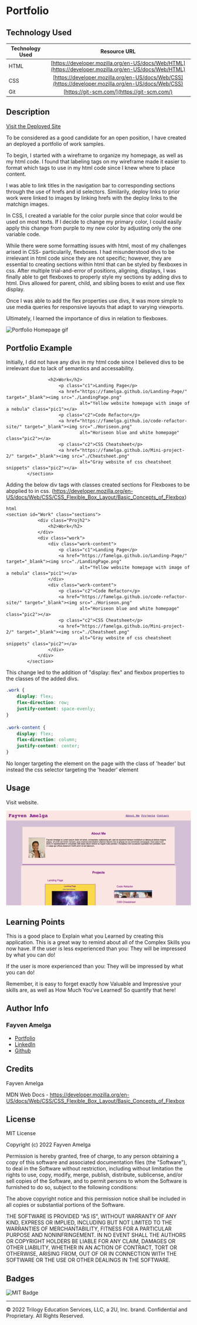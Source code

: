 # Portfolio

## Technology Used 

| Technology Used         | Resource URL           | 
| ------------- |:-------------:| 
| HTML    | [https://developer.mozilla.org/en-US/docs/Web/HTML](https://developer.mozilla.org/en-US/docs/Web/HTML) | 
| CSS     | [https://developer.mozilla.org/en-US/docs/Web/CSS](https://developer.mozilla.org/en-US/docs/Web/CSS)      |   
| Git | [https://git-scm.com/](https://git-scm.com/)     |    

## Description 

[Visit the Deployed Site](https://famelga.github.io/Portfolio/)

To be considered as a good candidate for an open position, I have created an deployed a portfolio of work samples. 

To begin, I started with a wireframe to organize my homepage, as well as my html code. I found that labeling tags on my wireframe made it easier to format which tags to use in my html code since I knew where to place content.

I was able to link titles in the navigation bar to corresponding sections through the use of hrefs and id selectors. Similarily, deploy links to prior work were linked to images by linking hrefs with the deploy links to the matchign images. 

In CSS, I created a variable for the color purple since that color would be used on most texts. If I decide to change my primary color, I could easily apply this change from purple to my new color by adjusting only the one variable code. 

While there were some formatting issues with html, most of my challenges arised in CSS- particularily, flexboxes. I had misunderstood divs to be irrelevant in html code since they are not specific; however, they are essential to creating sections within html that can be styled by flexboxes in css. After multiple trial-and-error of positions, aligning, displays, I was finally able to get flexboxes to properly style my sections by adding divs to html. Divs allowed for parent, child, and sibling boxes to exist and use flex display. 

Once I was able to add the flex properties use divs, it was more simple to use media queries for responsive layouts that adapt to varying viewports.

Ultimately, I learned the importance of divs in relation to flexboxes. 

![Portfolio Homepage gif](./Portfolio%20gif.gif)

## Portfolio Example

Initially, I did not have any divs in my html code since I believed divs to be irrelevant due to lack of semantics and accessability.


```<section id="Work" class="sections">
                <h2>Work</h2>
                    <p class="c1">Landing Page</p>
                    <a href="https://famelga.github.io/Landing-Page/" target="_blank"><img src="./LandingPage.png"
                            alt="Yellow website homepage with image of a nebula" class="pic1"></a>
                    <p class="c2">Code Refactor</p>
                    <a href="https://famelga.github.io/code-refactor-site/" target="_blank"><img src="./Horiseon.png"
                            alt="Horiseon blue and white homepage" class="pic2"></a>
                    <p class="c2">CSS Cheatsheet</p>
                    <a href="https://famelga.github.io/Mini-project-2/" target="_blank"><img src="./Cheatsheet.png"
                            alt="Gray website of css cheatsheet snippets" class="pic2"></a>
        </section>
```

Adding the below div tags with classes created sections for Flexboxes to be abpplied to in css. (https://developer.mozilla.org/en-US/docs/Web/CSS/CSS_Flexible_Box_Layout/Basic_Concepts_of_Flexbox)

```
html
<section id="Work" class="sections">
            <div class="Projh2">
                <h2>Work</h2>
            </div>
            <div class="work">
                <div class="work-content">
                    <p class="c1">Landing Page</p>
                    <a href="https://famelga.github.io/Landing-Page/" target="_blank"><img src="./LandingPage.png"
                            alt="Yellow website homepage with image of a nebula" class="pic1"></a>
                </div>
                <div class="work-content">
                    <p class="c2">Code Refactor</p>
                    <a href="https://famelga.github.io/code-refactor-site/" target="_blank"><img src="./Horiseon.png"
                            alt="Horiseon blue and white homepage" class="pic2"></a>
                    <p class="c2">CSS Cheatsheet</p>
                    <a href="https://famelga.github.io/Mini-project-2/" target="_blank"><img src="./Cheatsheet.png"
                            alt="Gray website of css cheatsheet snippets" class="pic2"></a>
                </div>
            </div>
        </section>
```

This change led to the addition of "display: flex" and flexbox properties to the classes of the added divs.  

```css
.work {
    display: flex;
    flex-direction: row;
    justify-content: space-evenly;
}

.work-content {
    display: flex;
    flex-direction: column;
    justify-content: center;
}
```

No longer targeting the element on the page with the class of 'header' but instead the css selector targeting the 'header' element 

## Usage 

Visit website.


![Portfolio Homepage](./Homepage.jpg)



## Learning Points 


This is a good place to Explain what you Learned by creating this application.
This is a great way to remind about all of the Complex Skills you now have.
If the user is less experienced than you:
They will be impressed by what you can do!

If the user is more experienced than you:
They will be impressed by what you can do!

Remember, it is easy to forget exactly how Valuable and Impressive your skills are, as well as How Much You’ve Learned!
So quantify that here!


## Author Info

### Fayven Amelga 


* [Portfolio](https://famelga.github.io/Portfolio/)
* [LinkedIn](https://www.linkedin.com/in/fayven-amelga-b09b17b6/)
* [Github](https://github.com/famelga)



## Credits

Fayven Amelga

MDN Web Docs - https://developer.mozilla.org/en-US/docs/Web/CSS/CSS_Flexible_Box_Layout/Basic_Concepts_of_Flexbox 


## License

MIT License

Copyright (c) 2022 Fayven Amelga

Permission is hereby granted, free of charge, to any person obtaining a copy
of this software and associated documentation files (the "Software"), to deal
in the Software without restriction, including without limitation the rights
to use, copy, modify, merge, publish, distribute, sublicense, and/or sell
copies of the Software, and to permit persons to whom the Software is
furnished to do so, subject to the following conditions:

The above copyright notice and this permission notice shall be included in all
copies or substantial portions of the Software.

THE SOFTWARE IS PROVIDED "AS IS", WITHOUT WARRANTY OF ANY KIND, EXPRESS OR
IMPLIED, INCLUDING BUT NOT LIMITED TO THE WARRANTIES OF MERCHANTABILITY,
FITNESS FOR A PARTICULAR PURPOSE AND NONINFRINGEMENT. IN NO EVENT SHALL THE
AUTHORS OR COPYRIGHT HOLDERS BE LIABLE FOR ANY CLAIM, DAMAGES OR OTHER
LIABILITY, WHETHER IN AN ACTION OF CONTRACT, TORT OR OTHERWISE, ARISING FROM,
OUT OF OR IN CONNECTION WITH THE SOFTWARE OR THE USE OR OTHER DEALINGS IN THE
SOFTWARE.

## Badges

![MIT Badge](https://img.shields.io/badge/license-MIT-blue)

---

© 2022 Trilogy Education Services, LLC, a 2U, Inc. brand. Confidential and Proprietary. All Rights Reserved.